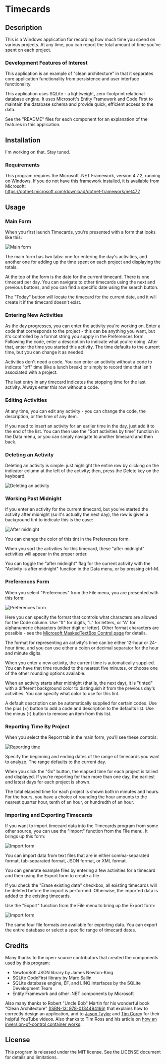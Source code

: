 # Timecards

## Description

This is a Windows application for recording how much time you spend on various
projects.  At any time, you can report the total amount of time you've spent
on each project.

### Development Features of Interest

This application is an example of "clean architecture" in that it separates core
application functionality from persistence and user interface functionality.

This application uses SQLite - a lightweight, zero-footprint relational database
engine.  It uses Microsoft's Entity Framework and Code First to maintain the
database schema and provide quick, efficient access to the data.

See the "README" files for each component for an explanation of the features in
this application.

## Installation

I'm working on that.  Stay tuned.

### Requirements

This program requires the Microsoft .NET Framework, version 4.7.2, running on
Windows.  If you do not have this framework installed, it is available from
Microsoft:  
https://dotnet.microsoft.com/download/dotnet-framework/net472

## Usage

### **Main Form**

When you first launch Timecards, you're presented with a form that looks like
this:

![Main form](Docs/Docs_MainForm.png)

The main form has two tabs:  one for entering the day's activities, and another
one for adding up the time spent on each project and displaying the totals.

At the top of the form is the date for the current timecard.  There is one
timecard per day.  You can navigate to other timecards using the next and
previous buttons, and you can find a specific date using the search button.

The "Today" button will locate the timecard for the current date, and it will
create it if the timecard doesn't exist.

### **Entering New Activities**

As the day progresses, you can enter the activity you're working on.  Enter a
code that corresponds to the project - this can be anything you want, but it's
controlled by a format string you supply in the Preferences form.  Following the
code, enter a description to indicate what you're doing.  After that, enter the
time you started this activity.  The time defaults to the current time, but you
can change it as needed.

Activities don't need a code.  You can enter an activity without a code to
indicate "off" time (like a lunch break) or simply to record time that isn't
associated with a project.

The last entry in any timecard indicates the stopping time for the last
activity.  Always enter this row without a code.

### **Editing Activities**

At any time, you can edit any activity - you can change the code, the
description, or the time of any item.

If you need to insert an activity for an earlier time in the day, just add it to
the end of the list.  You can then use the "Sort activities by time" function in
the Data menu, or you can simply navigate to another timecard and then back.

### **Deleting an Activity**

Deleting an activity is simple:  just highlight the entire row by clicking on
the indicator column at the left of the activity; then, press the Delete key on
the keyboard.

![Deleting an activity](Docs/Docs_DeleteActivity.png)

### **Working Past Midnight**

If you enter an activity for the current timecard, but you've started the
activity after midnight (so it's actually the next day), the row is given a
background tint to indicate this is the case:

![After midnight](Docs/Docs_AfterMidnight.png)

You can change the color of this tint in the Preferences form.

When you sort the activities for this timecard, these "after midnight"
activities will appear in the proper order.

You can toggle the "after midnight" flag for the current activity with the
"Activity is after midnight" function in the Data menu, or by pressing ctrl-M.

### **Preferences Form**

When you select "Preferences" from the File menu, you are presented with this
form:

![Preferences form](Docs/Docs_PreferencesForm.png)

Here you can specify the format that controls what characters are allowed for
the Code column.  Use "#" for digits, "L" for letters, or "A" for alphanumeric
characters (either digit or letter).  Other format characters are possible - see
the [Microsoft MaskedTextBox Control page](https://docs.microsoft.com/en-us/dotnet/api/system.windows.forms.maskedtextbox.mask?view=netframework-4.8) for details.

The format for representing an activity's time can be either 12-hour or 24-hour
time, and you can use either a colon or decimal separator for the hour and
minute digits.

When you enter a new activity, the current time is automatically supplied.  You
can have that time rounded to the nearest five minutes, or choose one of the
other rounding options available.

When an activity starts after midnight (that is, the next day), it is "tinted"
with a different background color to distinguish it from the previous day's
activities.  You can specify what color to use for this tint.

A default description can be automatically supplied for certain codes.  Use the plus
(+) button to add a code and description to the defaults list.  Use the minus (-) button to remove an item from this list.

### **Reporting Time By Project**

When you select the Report tab in the main form, you'll see these controls:

![Reporting time](Docs/Docs_ReportTab.png)

Specify the beginning and ending dates of the range of timecards you want to
analyze.  The range defaults to the current day.

When you click the "Go" button, the elapsed time for each project is tallied and
displayed.  If you're reporting for than more than one day, the earliest and
latest days for each project is shown.

The total elapsed time for each project is shown both in minutes and hours.  For
the hours, you have a choice of rounding the hour amounts to the nearest quarter
hour, tenth of an hour, or hundredth of an hour.

### **Importing and Exporting Timecards**

If you want to import timecard data into the Timecards program from some other
source, you can use the "Import" function from the File menu.  It brings up this
form:

![Import form](Docs/Docs_ImportForm.png)

You can import data from text files that are in either comma-separated format,
tab-separated format, JSON format, or XML format.

You can generate example files by entering a few activities for a timecard and
then using the Export form to create a file.

If you check the "Erase existing data" checkbox, all existing timecards will be
deleted before the import is performed.  Otherwise, the imported data is added
to the existing timecards.

Use the "Export" function from the File menu to bring up the Export form:

![Import form](Docs/Docs_ExportForm.png)

The same four file formats are available for exporting data.  You can export the
entire database or select a specific range of timecard dates.

## Credits

Many thanks to the open-source contributors that created the components used by
this program:

* NewtonSoft JSON library by James Newton-King
* SQLite CodeFirst library by Marc Sallin
* SQLite database engine, EF, and LINQ interfaces by the SQLite Development Team
* Entity Framework and other .NET components by Microsoft

Also many thanks to Robert "Uncle Bob" Martin for his wonderful book "Clean
Architecture" [(ISBN-13:
978-0134494166)](https://www.amazon.com/Clean-Architecture-Craftsmans-Software-Structure/dp/0134494164)
that explains how to correctly design an application, and to [Jason
Taylor](https://www.youtube.com/watch?v=_lwCVE_XgqI) and [Tim
Corey](https://www.youtube.com/watch?v=2moh18sh5p4) for their helpful YouTube
videos.  Also thanks to Tim Ross and his article on [how an inversion-of-control
container
works](https://timross.wordpress.com/2010/01/21/creating-a-simple-ioc-container/).

## License

This program is released under the MIT license.  See the LICENSE document for
details and limitations.

